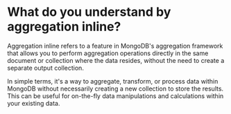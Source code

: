 # What do you understand by aggregation inline?

Aggregation inline refers to a feature in MongoDB's aggregation framework that allows you to perform aggregation operations directly in the same document or collection where the data resides, without the need to create a separate output collection.

In simple terms, it's a way to aggregate, transform, or process data within MongoDB without necessarily creating a new collection to store the results. This can be useful for on-the-fly data manipulations and calculations within your existing data.